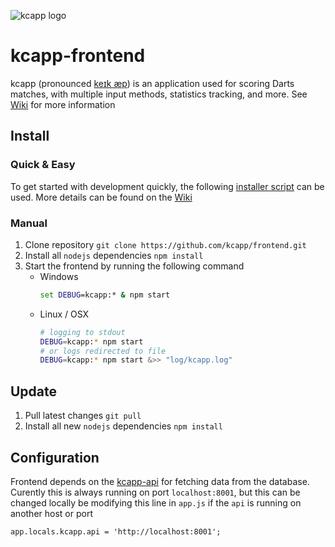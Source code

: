 ![kcapp logo](https://raw.githubusercontent.com/kcapp/frontend/master/public/images/logo.png)
# kcapp-frontend
kcapp (pronounced [keɪk æp](https://en.wikipedia.org/wiki/Help:IPA/English)) is an application used for scoring Darts matches, with multiple input methods, statistics tracking, and more. See [Wiki](https://github.com/kcapp/frontend/wiki) for more information

## Install
### Quick & Easy
To get started with development quickly, the following [installer script](https://github.com/kcapp/services/blob/master/installer.sh) can be used. More details can be found on the [Wiki](https://github.com/kcapp/frontend/wiki/Technical-Setup/_edit)

### Manual
1. Clone repository `git clone https://github.com/kcapp/frontend.git`
2. Install all `nodejs` dependencies `npm install`
3. Start the frontend by running the following command
    * Windows
        ```bat
        set DEBUG=kcapp:* & npm start
        ```
    * Linux / OSX
        ```bash
        # logging to stdout
        DEBUG=kcapp:* npm start
        # or logs redirected to file
        DEBUG=kcapp:* npm start &>> "log/kcapp.log"
        ```

## Update
1. Pull latest changes `git pull`
2. Install all new `nodejs` dependencies `npm install`

## Configuration
Frontend depends on the [kcapp-api](https://github.com/kcapp/api) for fetching data from the database. Curently this is always running on port `localhost:8001`, but this can be changed locally be modifying this line in `app.js` if the `api` is running on another host or port
```
app.locals.kcapp.api = 'http://localhost:8001';
```

